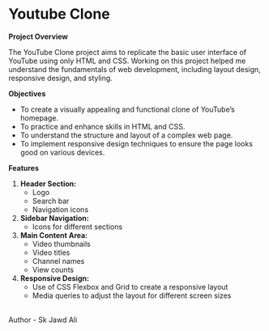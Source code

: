 # Youtube Clone
<b>Project Overview</b>
<p>The YouTube Clone project aims to replicate the basic user interface of YouTube using only HTML and CSS. Working on this project helped me understand the fundamentals of web development, including layout design, responsive design, and styling.</p>
<b>Objectives</b>
<ul>
  <li>To create a visually appealing and functional clone of YouTube’s homepage.</li>
  <li>To practice and enhance skills in HTML and CSS.</li>
  <li>To understand the structure and layout of a complex web page.</li>
  <li>To implement responsive design techniques to ensure the page looks good on various devices.</li>
</ul>
<b>Features</b>
<ol type="1">
  <li>
    <b>Header Section:</b>
    <ul>
      <li>Logo</li>
      <li>Search bar</li>
      <li>Navigation icons</li>
    </ul>
  </li>
  <li>
    <b>Sidebar Navigation:</b>
    <ul>
      <li>Icons for different sections</li>
    </ul>
  </li>
  <li>
    <b>Main Content Area:</b>
    <ul>
      <li>Video thumbnails</li>
      <li>Video titles</li>
      <li>Channel names</li>
      <li>View counts</li>
    </ul>
  </li>
  <li>
    <b>Responsive Design:</b>
    <ul>
      <li>Use of CSS Flexbox and Grid to create a responsive layout</li>
      <li>Media queries to adjust the layout for different screen sizes</li>
    </ul>
  </li>
</ol>
<br>
Author - Sk Jawd Ali
